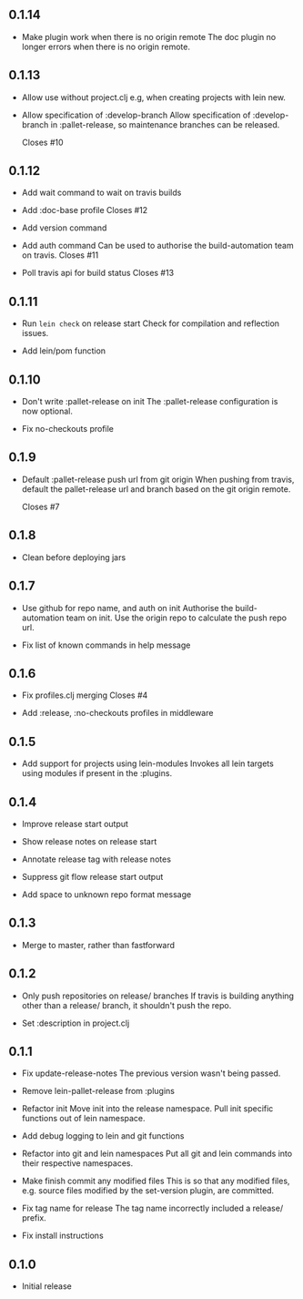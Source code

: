 ## 0.1.14

- Make plugin work when there is no origin remote
  The doc plugin no longer errors when there is no origin remote.

## 0.1.13

- Allow use without project.clj
  e.g, when creating projects with lein new.

- Allow specification of :develop-branch
  Allow specification of :develop-branch in :pallet-release, so maintenance
  branches can be released.

  Closes #10

## 0.1.12

- Add wait command to wait on travis builds

- Add :doc-base profile
  Closes #12

- Add version command

- Add auth command
  Can be used to authorise the build-automation team on travis.
  Closes #11

- Poll travis api for build status
  Closes #13

## 0.1.11

- Run `lein check` on release start
  Check for compilation and reflection issues.

- Add lein/pom function

## 0.1.10

- Don't write :pallet-release on init
  The :pallet-release configuration is now optional.

- Fix no-checkouts profile

## 0.1.9

- Default :pallet-release push url from git origin
  When pushing from travis, default the pallet-release url and branch based
  on the git origin remote.

  Closes #7

## 0.1.8

- Clean before deploying jars

## 0.1.7

- Use github for repo name, and auth on init
  Authorise the build-automation team on init.  Use the origin repo to
  calculate the push repo url.

- Fix list of known commands in help message

## 0.1.6

- Fix profiles.clj merging
  Closes #4

- Add :release, :no-checkouts profiles in middleware

## 0.1.5

- Add support for projects using lein-modules
  Invokes all lein targets using modules if present in the :plugins.

## 0.1.4

- Improve release start output

- Show release notes on release start

- Annotate release tag with release notes

- Suppress git flow release start output

- Add space to unknown repo format message

## 0.1.3

- Merge to master, rather than fastforward

## 0.1.2

- Only push repositories on release/ branches
  If travis is building anything other than a release/ branch, it
  shouldn't push the repo.

- Set :description in project.clj

## 0.1.1

- Fix update-release-notes
  The previous version wasn't being passed.

- Remove lein-pallet-release from :plugins

- Refactor init
  Move init into the release namespace.  Pull init specific functions out of
  lein namespace.

- Add debug logging to lein and git functions

- Refactor into git and lein namespaces
  Put all git and lein commands into their respective namespaces.

- Make finish commit any modified files
  This is so that any modified files, e.g. source files modified by the
  set-version plugin, are committed.

- Fix tag name for release
  The tag name incorrectly included a release/ prefix.

- Fix install instructions

## 0.1.0

- Initial release
